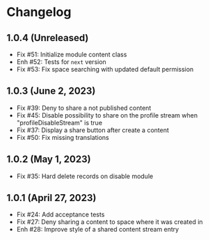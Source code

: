 Changelog
=========

1.0.4 (Unreleased)
--------------------
- Fix #51: Initialize module content class
- Enh #52: Tests for `next` version
- Fix #53: Fix space searching with updated default permission

1.0.3 (June 2, 2023)
--------------------
- Fix #39: Deny to share a not published content
- Fix #45: Disable possibility to share on the profile stream when "profileDisableStream" is true
- Fix #37: Display a share button after create a content
- Fix #50: Fix missing translations

1.0.2 (May 1, 2023)
-------------------
- Fix #35: Hard delete records on disable module

1.0.1 (April 27, 2023)
----------------------
- Fix #24: Add acceptance tests
- Fix #27: Deny sharing a content to space where it was created in
- Enh #28: Improve style of a shared content stream entry
